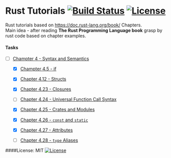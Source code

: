 # Rust Tutorials [![Build Status](https://travis-ci.org/mrLSD/rust-tutorials.svg?branch=master)](https://travis-ci.org/mrLSD/rust-tutorials) [![License](http://img.shields.io/badge/license-mit-blue.svg?style=flat-square)](https://raw.githubusercontent.com/mrLSD/rust-tutorials/master/LICENSE)
Rust tutorials based on https://doc.rust-lang.org/book/ Chapters.<br>
Main idea - after reading **The Rust Programming Language book** grasp by rust code based on chapter examples.

#### Tasks
- [ ] [Champter 4 - Syntax and Semantics](https://doc.rust-lang.org/book/syntax-and-semantics.html)
    - [x] [Champter 4.5 - if](https://doc.rust-lang.org/book/if.html)
    - [x] [Chapter 4.12 - Structs](https://doc.rust-lang.org/book/structs.html)
    - [x] [Chapter 4.23 - Closures](https://doc.rust-lang.org/book/closures.html)
    - [ ] [Chapter 4.24 - Universal Function Call Syntax](https://doc.rust-lang.org/book/ufcs.html)
    - [x] [Chapter 4.25 - Crates and Modules](https://doc.rust-lang.org/book/crates-and-modules.html)
    - [x] [Chapter 4.26 - `const` and `static`](https://doc.rust-lang.org/book/const-and-static.html)
    - [x] [Chapter 4.27 - Attributes](https://doc.rust-lang.org/book/attributes.html)
    - [ ] [Chapter 4.28 - `type` Aliases](https://doc.rust-lang.org/book/type-aliases.html)


####License: MIT [![License](http://img.shields.io/badge/license-mit-blue.svg?style=flat-square)](https://raw.githubusercontent.com/mrLSD/rust-tutorials/master/LICENSE)
